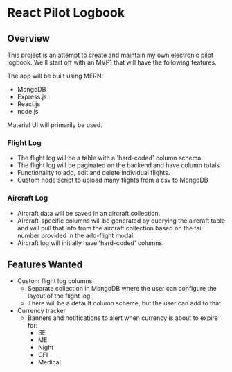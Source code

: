 # React Pilot Logbook

## Overview

This project is an attempt to create and maintain my own electronic pilot logbook. We'll start off with an MVP1 that will have the following features.

The app will be built using MERN:

- MongoDB
- Express.js
- React.js
- node.js

Material UI will primarily be used.

### Flight Log
	
- The flight log will be a table with a 'hard-coded' column schema.
- The flight log will be paginated on the backend and have column totals
- Functionality to add, edit and delete individual flights.
- Custom node script to upload many flights from a csv to MongoDB

### Aircraft Log

- Aircraft data will be saved in an aircraft collection.
- Aircraft-specific columns will be generated by querying the aircraft table and will pull that info from the aircraft collection based on the tail number provided in the add-flight modal.
- Aircraft log will initially have 'hard-coded' columns.

## Features Wanted

- Custom flight log columns
	- Separate collection in MongoDB where the user can configure the layout of the flight log.
	- There will be a default column scheme, but the user can add to that
- Currency tracker
	- Banners and notifications to alert when currency is about to expire for:
		- SE
		- ME
		- Night
		- CFI
		- Medical
